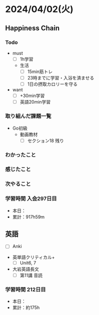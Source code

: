 # 2024/04/02(火)

## Happiness Chain

### Todo

- must
  - [ ] 1h学習
  - 生活
    - [ ] 15min筋トレ
    - [ ] 23時までに学習・入浴を済ませる
    - [ ] 1日の摂取カロリーを守る
- want
  - [ ] +30min学習
  - [ ] 英語20min学習

### 取り組んだ課題一覧

- Go初級
  - 動画教材
    - [ ] セクション18 残り

### わかったこと

### 感じたこと

### 次やること

### 学習時間 入会297日目

- 本日：
- 累計：917h59m

## 英語

- [ ] Anki
- 英単語クリティカル+
  - [ ] Unit6, 7
- 大岩英語長文
  - [ ] 第11講 音読

### 学習時間 212日目

- 本日：
- 累計：約175h
